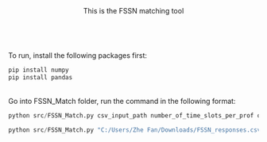 <Header>
This is the FSSN matching tool
</Header>
<br>

<Div>
To run, install the following packages first:
<br>
 
</Div>

 ```python
pip install numpy
pip install pandas
```
<br>
<Div>
Go into FSSN_Match folder, run the command in the following format:
<br>

</Div>


```python
python src/FSSN_Match.py csv_input_path number_of_time_slots_per_prof output_path

python src/FSSN_Match.py "C:/Users/Zhe Fan/Downloads/FSSN_responses.csv" 8 "."
```
